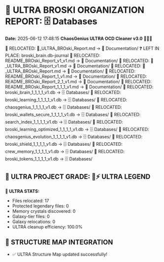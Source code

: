 # 🌌 ULTRA BROSKI ORGANIZATION REPORT: 🗄️ Databases
**Date:** 2025-06-12 17:48:15
**ChaosGenius ULTRA OCD Cleaner v3.0** 🧠💜🌌

📁 RELOCATED: 🌌_ULTRA_BROski_Report.md → 📝 Documentation/
❓ LEFT IN PLACE: broski_brain.db-journal
📁 RELOCATED: README_BROski_Report_v1_v1.md → 📝 Documentation/
📁 RELOCATED: 🌌_ULTRA_BROski_Report_v1.md → 📝 Documentation/
📁 RELOCATED: 🌌_ULTRA_BROski_Report.md → 📝 Documentation/
📁 RELOCATED: README_BROski_Report_1_v1.md → 📝 Documentation/
📁 RELOCATED: README_BROski_Report_2_1_v1.md → 📝 Documentation/
📁 RELOCATED: README_BROski_Report_1_1_1_v1.md → 📝 Documentation/
📁 RELOCATED: broski_brain_1_1_1_1_v1.db → 🗄️ Databases/
📁 RELOCATED: broski_learning_1_1_1_1_v1.db → 🗄️ Databases/
📁 RELOCATED: chaosgenius_1_1_1_1_v1.db → 🗄️ Databases/
📁 RELOCATED: broski_wallets_secure_1_1_1_1_v1.db → 🗄️ Databases/
📁 RELOCATED: search_index_1_1_1_1_v1.db → 🗄️ Databases/
📁 RELOCATED: broski_learning_optimized_1_1_1_1_v1.db → 🗄️ Databases/
📁 RELOCATED: chaosgenius_evolution_1_1_1_1_v1.db → 🗄️ Databases/
📁 RELOCATED: broski_shield_1_1_1_1_v1.db → 🗄️ Databases/
📁 RELOCATED: crew_memory_1_1_1_1_v1.db → 🗄️ Databases/
📁 RELOCATED: broski_tokens_1_1_1_1_v1.db → 🗄️ Databases/

## 🌌 ULTRA PROJECT GRADE: 💯⚡ ULTRA LEGEND
**🧠 ULTRA STATS:**
- Files relocated: 17
- Protected legendary files: 0
- Memory crystals discovered: 0
- Galaxy-tier files: 0
- Galaxy relocations: 0
- ULTRA cleanup efficiency: 100.0%

## 🔄 STRUCTURE MAP INTEGRATION
- ✅ ULTRA Structure Map updated successfully!